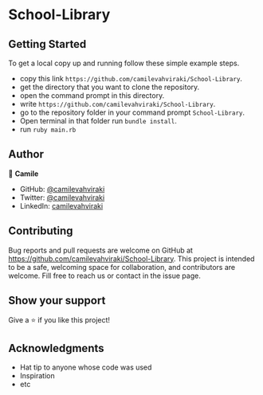 # School-Library

## Getting Started

To get a local copy up and running follow these simple example steps.

- copy this link `https://github.com/camilevahviraki/School-Library`.
- get the directory that you want to clone the repository.
- open the command prompt in this directory.
- write `https://github.com/camilevahviraki/School-Library`.
- go to the repository folder in your command prompt `School-Library`.
- Open terminal in that folder run `bundle install`.
- run `ruby main.rb`


## Author

👤 **Camile**

- GitHub: [@camilevahviraki](https://github.com/camilevahviraki)
- Twitter: [@camilevahviraki](https://twitter.com/CamileVahviraki)
- LinkedIn: [camilevahviraki](https://www.linkedin.com/in/camile-vahviraki)

## Contributing

Bug reports and pull requests are welcome on GitHub at https://github.com/camilevahviraki/School-Library. This project is intended to be a safe, welcoming space for collaboration, and contributors are welcome.
Fill free to reach us or contact in the issue page.

## Show your support

Give a ⭐️ if you like this project!

## Acknowledgments

- Hat tip to anyone whose code was used
- Inspiration
- etc
